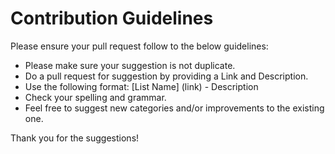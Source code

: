 # Contribution Guidelines

Please ensure your pull request follow to the below guidelines:

- Please make sure your suggestion is not duplicate.
- Do a pull request for suggestion by providing a Link and Description. 
- Use the following format: [List Name] (link) - Description
- Check your spelling and grammar.
- Feel free to suggest new categories and/or improvements to the existing one.

Thank you for the suggestions!
